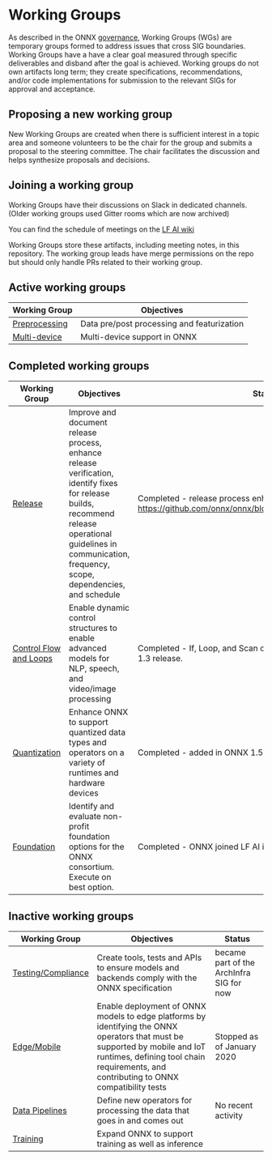 <!--- SPDX-License-Identifier: Apache-2.0 -->

# Working Groups

As described in the ONNX [governance](https://github.com/onnx/onnx/tree/master/community#wg---working-groups), Working Groups (WGs) are temporary groups formed to address issues that cross SIG boundaries. Working Groups have a have a clear goal measured through specific deliverables and disband after the goal is achieved. Working groups do not own artifacts long term; they create specifications, recommendations, and/or code implementations for submission to the relevant SIGs for approval and acceptance.

## Proposing a new working group
New Working Groups are created when there is sufficient interest in a topic area and someone volunteers to be the chair for the group and submits a proposal to the steering committee. The chair facilitates the discussion and helps synthesize proposals and decisions.

## Joining a working group
Working Groups have their discussions on Slack in dedicated channels. (Older working groups used Gitter rooms which are now archived)

You can find the schedule of meetings on the [LF AI wiki](https://wiki.lfai.foundation/pages/viewpage.action?pageId=18481196)

Working Groups store these artifacts, including meeting notes, in this repository. The working group leads have merge permissions on the repo but should only handle PRs related to their working group.

## Active working groups

| Working Group      | Objectives    |
| ------------------ | ------------- |
| [Preprocessing](https://lfaifoundation.slack.com/archives/C02AANGFBJB) | Data pre/post processing and featurization |
| [Multi-device](https://lfaifoundation.slack.com/archives/C05JY32GCCS)  | Multi-device support in ONNX               |

## Completed working groups

| Working Group      | Objectives    | Status |
| ------------------ | ------------- | ------ |
| [Release](https://lfaifoundation.slack.com/archives/C018VGGJUGK) | Improve and document release process, enhance release verification, identify fixes for release builds, recommend release operational guidelines in communication, frequency, scope, dependencies, and schedule | Completed - release process enhanced and documented at https://github.com/onnx/onnx/blob/master/docs/OnnxReleases.md
| [Control Flow and Loops](https://gitter.im/onnx/ControlFlowWG) | Enable dynamic control structures to enable advanced models for NLP, speech, and video/image processing | Completed - If, Loop, and Scan operators were added in ONNX 1.3 release. |
| [Quantization](https://gitter.im/onnx/quantization) | Enhance ONNX to support quantized data types and operators on a variety of runtimes and hardware devices | Completed - added in ONNX 1.5 release. |
| [Foundation](https://gitter.im/onnx/foundation) | Identify and evaluate non-profit foundation options for the ONNX consortium.  Execute on best option. | Completed - ONNX joined LF AI in November 2019|

## Inactive working groups

| Working Group      | Objectives    | Status |
| ------------------ | ------------- | ------ |
| [Testing/Compliance](https://gitter.im/onnx/test_compliance) | Create tools, tests and APIs to ensure models and backends comply with the ONNX specification | became part of the ArchInfra SIG for now |
| [Edge/Mobile](https://gitter.im/onnx/edge) | Enable deployment of ONNX models to edge platforms by identifying the ONNX operators that must be supported by mobile and IoT runtimes, defining tool chain requirements, and contributing to ONNX compatibility tests | Stopped as of January 2020 |
| [Data Pipelines](https://gitter.im/onnx/pipelines) | Define new operators for processing the data that goes in and comes out | No recent activity |
| [Training](https://lfaifoundation.slack.com/archives/C018K560U14) | Expand ONNX to support training as well as inference |
